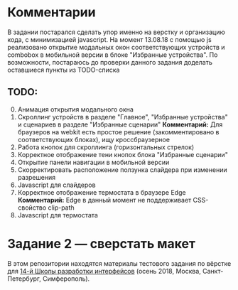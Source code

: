 # Комментарии
В задании постарался сделать упор именно на верстку и организацию кода, с минимизацией javascript. На момент 13.08.18 с помощью js реализовано открытие модальных окон соответствующих устройств и combobox в мобильной версии в блоке "Избранные устройства". По возможности, постараюсь до проверки данного задания доделать оставшиеся пункты из TODO-списка

## TODO:
0. Анимация открытия модального окна
1. Скроллинг устройств в разделе "Главное", "Избранные устройства" и сценариев в разделе "Избранные сценарии"
  **Комментарий:** Для браузеров на webkit есть простое решение (закомментировано в соответствующих блоках), ищу кроссбраузерное
2. Работа кнопок для скроллинга (горизонтальных стрелок)
3. Корректное отображение тени кнопок блока "Избранные сценарии"
3. Открытие панели навигации в мобильной версии
4. Скорректировать расположение ползунка слайдера при изменении разрешения
5. Javascript для слайдеров
6. Корректное отображение термостата в браузере Edge
  **Комментарий:** Edge в данный момент не поддерживает CSS-свойство clip-path
7. Javascript для термостата

# Задание 2 — сверстать макет

В этом репозитории находятся материалы тестового задания по вёрстке для [14-й Школы разработки интерфейсов](https://academy.yandex.ru/events/frontend/shri_msk-2018-2) (осень 2018, Москва, Санкт-Петербург, Симферополь).
